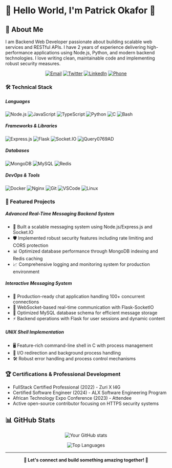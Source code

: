 
# 👋 Hello World, I'm Patrick Okafor 👾

## 💫 About Me

I am Backend Web Developer passionate about building scalable web services and RESTful APIs. I have 2 years of experience delivering high-performance applications using Node.js, Python, and modern backend technologies. I love writing clean, maintainable code and implementing robust security measures.

<div align="center">

[![Email](https://img.shields.io/badge/Email-codesbypatrick%40gmail.com-blue?style=flat-square&logo=gmail)](mailto:codesbypatrick@gmail.com)
[![Twitter](https://img.shields.io/badge/Twitter-1DA1F2?style=flat-square&logo=twitter&logoColor=white)](https://twitter.com/YourTwitterHandle)
[![LinkedIn](https://img.shields.io/badge/LinkedIn-0077B5?style=flat-square&logo=linkedin&logoColor=white)](https://www.linkedin.com/in/YourLinkedInProfile)
[![Phone](https://img.shields.io/badge/Phone-%2B234%20815%20355%201975-green?style=flat-square&logo=whatsapp)](tel:+2348153551975)

</div>

### 🛠️ Technical Stack

##### Languages

![Node.js](https://img.shields.io/badge/Nodejs-339933?style=for-the-badge&logo=nodedotjs&logoColor=white) ![JavaScript](https://img.shields.io/badge/JavaScript-F7DF1E?style=for-the-badge&logo=javascript&logoColor=black) ![TypeScript](https://img.shields.io/badge/TypeScript-007ACC?style=for-the-badge&logo=typescript&logoColor=white) ![Python](https://img.shields.io/badge/Python-3776AB?style=for-the-badge&logo=python&logoColor=white) ![C](https://img.shields.io/badge/C-00599C?style=for-the-badge&logo=c&logoColor=white) ![Bash](https://img.shields.io/badge/Bash-4EAA25?style=for-the-badge&logo=gnu-bash&logoColor=white)

##### Frameworks & Libraries

![Express.js](https://img.shields.io/badge/Expressjs-000000?style=for-the-badge&logo=express&logoColor=white) ![Flask](https://img.shields.io/badge/Flask-000000?style=for-the-badge&logo=flask&logoColor=white) ![Socket.IO](https://img.shields.io/badge/Socket.io-010101?style=for-the-badge&logo=socket.io&logoColor=white) ![jQuery](https://img.shields.io/badge/jQuery-?style=for-the-badge&logo=jquery&logoColor=white)0769AD

##### Databases

![MongoDB](https://img.shields.io/badge/MongoDB-47A248?style=for-the-badge&logo=mongodb&logoColor=white) ![MySQL](https://img.shields.io/badge/MySQL-4479A1?style=for-the-badge&logo=mysql&logoColor=white) ![Redis](https://img.shields.io/badge/Redis-DC382D?style=for-the-badge&logo=redis&logoColor=white)

##### DevOps & Tools

![Docker](https://img.shields.io/badge/Docker-2496ED?style=for-the-badge&logo=docker&logoColor=white) ![Nginx](https://img.shields.io/badge/Nginx-009639?style=for-the-badge&logo=nginx&logoColor=white) ![Git](https://img.shields.io/badge/Git-F05032?style=for-the-badge&logo=git&logoColor=white) ![VSCode](https://img.shields.io/badge/VSCode-007ACC?style=for-the-badge&logo=visual-studio-code&logoColor=white) ![Linux](https://img.shields.io/badge/Linux-FCC624?style=for-the-badge&logo=linux&logoColor=black)

### 🚀 Featured Projects

##### Advanced Real-Time Messaging Backend System

- 🔧 Built a scalable messaging system using Node.js/Express.js and Socket.IO
- 🛡️ Implemented robust security features including rate limiting and CORS protection
- 📊 Optimized database performance through MongoDB indexing and Redis caching
- 📈 Comprehensive logging and monitoring system for production environment

##### Interactive Messaging System

- 💬 Production-ready chat application handling 100+ concurrent connections
- 🔄 WebSocket-based real-time communication with Flask-SocketIO
- 📝 Optimized MySQL database schema for efficient message storage
- ⚡ Backend operations with Flask for user sessions and dynamic content

##### UNIX Shell Implementation

- 🖥️ Feature-rich command-line shell in C with process management
- 🔄 I/O redirection and background process handling
- 🛠️ Robust error handling and process control mechanisms

### 🏆 Certifications & Professional Development

- FullStack Certified Professional (2022) - Zuri X I4G
- Certified Software Engineer (2024) - ALX Software Engineering Program
- African Technology Expo Conference (2023) - Attendee
- Active open-source contributor focusing on HTTPS security systems

## 📊 GitHub Stats

<div align="center">
  
![Your GitHub stats](https://github-readme-stats.vercel.app/api?username=YourGitHubUsername&show_icons=true&theme=radical)
  
![Top Languages](https://github-readme-stats.vercel.app/api/top-langs/?username=YourGitHubUsername&layout=compact&theme=radical)

</div>

---
<div align="center">

  **🌟 Let's connect and build something amazing together! 🌟**

</div>
